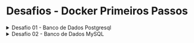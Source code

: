 # Desafios - Docker Primeiros Passos

<details><summary>Desafio 01 - Banco de Dados Postgresql</summary>

<br/>

## Desafio

Você está dando os primeiros passos no uso de containers. E a melhor forma de iniciar no mundo de containers é usar em ambiente de desenvolvimento.

Sua missão é ajudar a equipe de desenvolvimento a ter mais autonomia no desenvolvimento de projetos. E uma das reclamações da equipe é o setup local.

Crie um comando para criar um banco de dados PostgreSQL no ambiente do desenvolvedor de uma forma que cumpra os seguintes requisitos:
* O nome do banco de dados deve ser curso_docker
* O usuário de acesso ao banco deve ser docker_usr
* A senha do usuário deve ser docker_pwd

Lembrando que a execução em container deve ser transparente pra quem está desenvolvendo. E que aqui você não precisa se preocupar com a perda dos dados do banco e nem nada disso, é apenas para desenvolvimento pontual.
Coloque aqui embaixo o comando que a equipe deve usar pra criar um banco de dados PostgreSQL com esses requisitos.

## Solução

[Postgres - Official Image | Docker Hub](https://hub.docker.com/_/postgres)

```sh
$ docker container run -d -p 5432:5432 -e POSTGRES_DB="curso_docker" -e POSTGRES_USER="docker_usr" -e POSTGRES_PASSWORD="docker_pwd" p
ostgres

Unable to find image 'postgres:latest' locally
latest: Pulling from library/postgres
e4fff0779e6d: Already exists
3dd23fa89c28: Pull complete
9110f5284332: Pull complete
b2a5b191a941: Pull complete
f0baaf1c42c6: Pull complete
3c42bd6bf488: Pull complete
cb55f9f5ebf8: Pull complete
6eeec50ef8e1: Pull complete
ba3d1f8aa002: Pull complete
199cdf05dfec: Pull complete
438d147df750: Pull complete
a2e706f2e593: Pull complete
2505d0b60422: Pull complete
133de8acf4aa: Pull complete
Digest: sha256:c62fdb7fd6f519ef425c54760894c74e8d0cb04fbf4f7d3d79aafd86bae24edd
Status: Downloaded newer image for postgres:latest
9b28d31730a0bfae9ec5944e80b40675cc9c3c513c94c21b7d2ef164066b0aa5

$ docker container ls
CONTAINER ID   IMAGE      COMMAND                  CREATED          STATUS          PORTS                                                  NAMES
9b28d31730a0   postgres   "docker-entrypoint.s…"   16 minutes ago   Up 16 minutes   0.0.0.0:5432->5432/tcp, :::5432->5432/tcp              vigilant_dewdney
```

[Download DBeaver Community](https://dbeaver.io/download/)

![image](https://github.com/user-attachments/assets/55c80380-c284-4e6a-9122-74203a8a23c6)

![image](https://github.com/user-attachments/assets/0e6decc9-7e20-4050-9469-4e8aa3ed516f)

</details>

<details><summary>Desafio 02 - Banco de Dados MySQL</summary>

<br/>

## Desafio

Agora que a equipe tem como criar o banco de dados Postgre, crie o comando pra criar o banco de dados MySQL usando os requisitos abaixo:

* O nome do banco de dados deve ser docker_db
* O usuário de acesso ao banco deve ser docker_usr
* A senha do usuário deve ser docker_pwd
 
Lembrando que a execução em container deve ser transparente pra quem está desenvolvendo. E que aqui você não precisa se preocupar com a perda dos dados do banco e nem nada disso, é apenas para desenvolvimento pontual.

Coloque aqui embaixo o comando que a equipe deve usar pra criar um banco de dados MySQL com esses requisitos

## Solução

[MySQL - Official Image | Docker Hub](https://hub.docker.com/_/mysql)

```sh
$ docker container run -d -p 3306:3306 -e MYSQL_ROOT_PASSWORD="root_pwd" -e MYSQL_DATABASE=docker_db -e MYSQL_USER=docker_usr -e MYSQL
_PASSWORD=docker_pwd mysql
00e77084f274f2f982ff531bce45d1703f7ce99c536f30d972ea8304970b7959

$ docker container ls
CONTAINER ID   IMAGE      COMMAND                  CREATED          STATUS          PORTS                                                  NAMES
00e77084f274   mysql      "docker-entrypoint.s…"   29 seconds ago   Up 28 seconds   0.0.0.0:3306->3306/tcp, :::3306->3306/tcp, 33060/tcp   youthful_chaplygin
```

![image](https://github.com/user-attachments/assets/0602bb4f-69db-47d0-b665-a32282aba451)

![image](https://github.com/user-attachments/assets/a4d54fad-38db-4fab-b305-111981d6022a)

![image](https://github.com/user-attachments/assets/d8ec2f75-a142-4f27-b44b-454dfb9d7486)

</details>
